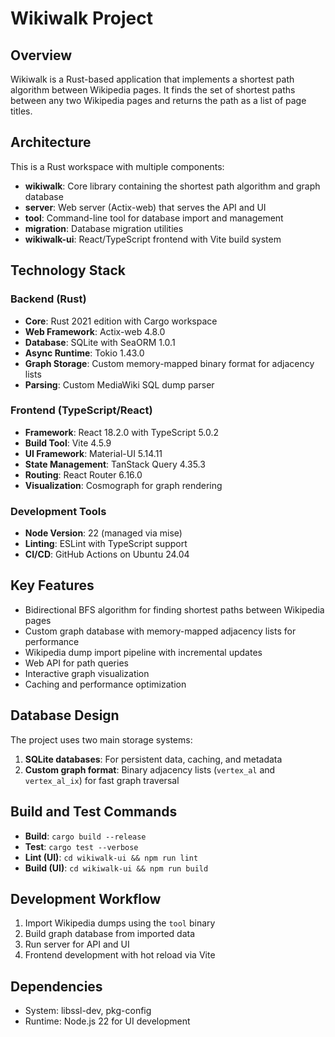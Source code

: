 # Wikiwalk Project

## Overview
Wikiwalk is a Rust-based application that implements a shortest path algorithm between Wikipedia pages. It finds the set of shortest paths between any two Wikipedia pages and returns the path as a list of page titles.

## Architecture
This is a Rust workspace with multiple components:

- **wikiwalk**: Core library containing the shortest path algorithm and graph database
- **server**: Web server (Actix-web) that serves the API and UI
- **tool**: Command-line tool for database import and management
- **migration**: Database migration utilities
- **wikiwalk-ui**: React/TypeScript frontend with Vite build system

## Technology Stack

### Backend (Rust)
- **Core**: Rust 2021 edition with Cargo workspace
- **Web Framework**: Actix-web 4.8.0
- **Database**: SQLite with SeaORM 1.0.1
- **Async Runtime**: Tokio 1.43.0
- **Graph Storage**: Custom memory-mapped binary format for adjacency lists
- **Parsing**: Custom MediaWiki SQL dump parser

### Frontend (TypeScript/React)
- **Framework**: React 18.2.0 with TypeScript 5.0.2
- **Build Tool**: Vite 4.5.9
- **UI Framework**: Material-UI 5.14.11
- **State Management**: TanStack Query 4.35.3
- **Routing**: React Router 6.16.0
- **Visualization**: Cosmograph for graph rendering

### Development Tools
- **Node Version**: 22 (managed via mise)
- **Linting**: ESLint with TypeScript support
- **CI/CD**: GitHub Actions on Ubuntu 24.04

## Key Features
- Bidirectional BFS algorithm for finding shortest paths between Wikipedia pages
- Custom graph database with memory-mapped adjacency lists for performance
- Wikipedia dump import pipeline with incremental updates
- Web API for path queries
- Interactive graph visualization
- Caching and performance optimization

## Database Design
The project uses two main storage systems:
1. **SQLite databases**: For persistent data, caching, and metadata
2. **Custom graph format**: Binary adjacency lists (`vertex_al` and `vertex_al_ix`) for fast graph traversal

## Build and Test Commands
- **Build**: `cargo build --release`
- **Test**: `cargo test --verbose`
- **Lint (UI)**: `cd wikiwalk-ui && npm run lint`
- **Build (UI)**: `cd wikiwalk-ui && npm run build`

## Development Workflow
1. Import Wikipedia dumps using the `tool` binary
2. Build graph database from imported data
3. Run server for API and UI
4. Frontend development with hot reload via Vite

## Dependencies
- System: libssl-dev, pkg-config
- Runtime: Node.js 22 for UI development
